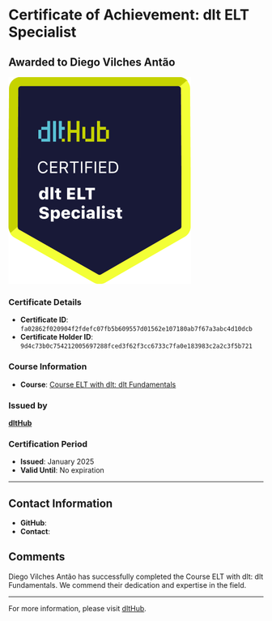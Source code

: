 
# Certificate of Achievement: dlt ELT Specialist

## Awarded to **Diego Vilches Antão**

![Course Image](../badges/dlt_ELT_specialist.png)

### Certificate Details
- **Certificate ID**: `fa02862f020904f2fdefc07fb5b609557d01562e107180ab7f67a3abc4d10dcb`
- **Certificate Holder ID**: `9d4c73b0c754212005697288fced3f62f3cc6733c7fa0e183983c2a2c3f5b721`

### Course Information
- **Course**: [Course ELT with dlt: dlt Fundamentals](https://github.com/dlt-hub/dlthub-education/tree/main/courses/dlt_fundamentals_dec_2024)

### Issued by
[**dltHub**](https://dlthub.com/) 

### Certification Period
- **Issued**: January 2025
- **Valid Until**: No expiration

---

## Contact Information
- **GitHub**: 
- **Contact**: 

## Comments
Diego Vilches Antão has successfully completed the Course ELT with dlt: dlt Fundamentals. We commend their dedication and expertise in the field.

---

For more information, please visit [dltHub](https://dlthub.com/).
    